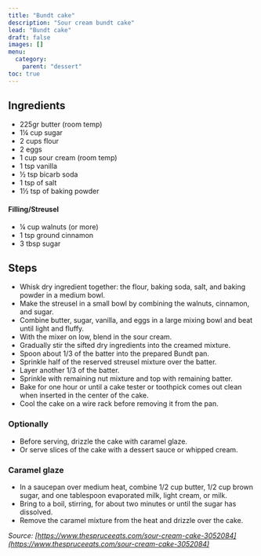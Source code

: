 ```yaml
---
title: "Bundt cake"
description: "Sour cream bundt cake"
lead: "Bundt cake"
draft: false
images: []
menu:
  category:
    parent: "dessert"
toc: true
---
```


## Ingredients

- 225gr butter (room temp)
- 1¼ cup sugar
- 2 cups flour
- 2 eggs
- 1 cup sour cream (room temp)
- 1 tsp vanilla
- ½ tsp bicarb soda
- 1 tsp of salt
- 1½ tsp of baking powder

#### Filling/Streusel

- ¼ cup walnuts (or more)
- 1 tsp ground cinnamon
- 3 tbsp sugar

## Steps

- Whisk dry ingredient together: the flour, baking soda, salt, and baking powder in a medium bowl.
- Make the streusel in a small bowl by combining the walnuts, cinnamon, and sugar.
- Combine butter, sugar, vanilla, and eggs in a large mixing bowl and beat until light and fluffy.
- With the mixer on low, blend in the sour cream.
- Gradually stir the sifted dry ingredients into the creamed mixture.
- Spoon about 1/3 of the batter into the prepared Bundt pan.
- Sprinkle half of the reserved streusel mixture over the batter.
- Layer another 1/3 of the batter.
- Sprinkle with remaining nut mixture and top with remaining batter.
- Bake for one hour or until a cake tester or toothpick comes out clean when inserted in the center of the cake.
- Cool the cake on a wire rack before removing it from the pan.

### Optionally

- Before serving, drizzle the cake with caramel glaze.
- Or serve slices of the cake with a dessert sauce or whipped cream.

### Caramel glaze

- In a saucepan over medium heat, combine 1/2 cup butter, 1/2 cup brown sugar, and one tablespoon evaporated milk, light cream, or milk.
- Bring to a boil, stirring, for about two minutes or until the sugar has dissolved.
- Remove the caramel mixture from the heat and drizzle over the cake.

*Source: [https://www.thespruceeats.com/sour-cream-cake-3052084](https://www.thespruceeats.com/sour-cream-cake-3052084)*
